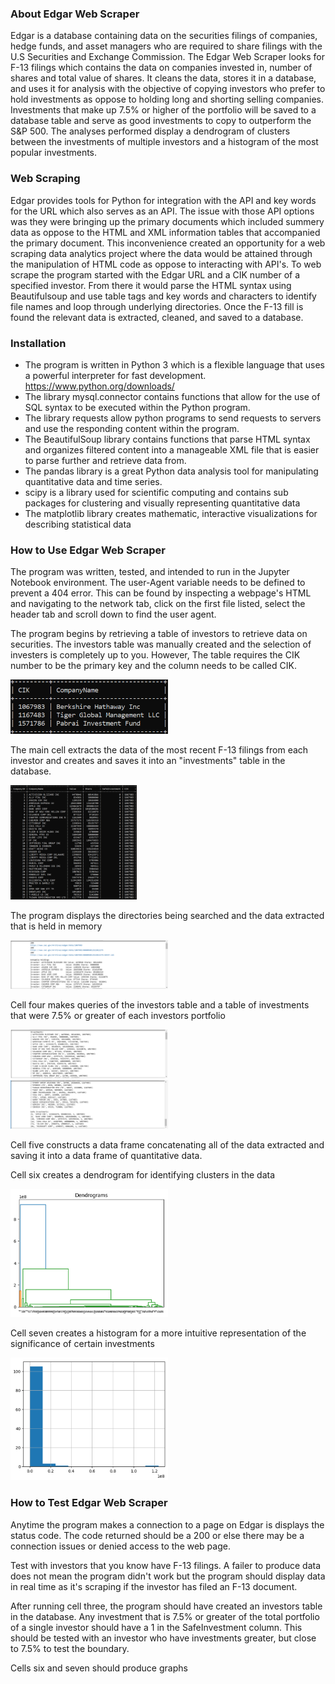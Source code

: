 ### About Edgar Web Scraper
Edgar is a database containing data on the securities filings of companies, hedge funds, and asset managers who are required to share filings with the U.S Securities and Exchange Commission. The Edgar Web Scraper looks for F-13 filings which contains the data on companies invested in, number of shares and total value of shares. It cleans the data, stores it in a database, and uses it for analysis with the objective of copying investors who prefer to hold investments as oppose to holding long and shorting selling companies. Investments that make up 7.5% or higher of the portfolio will be saved to a database table and serve as good investments to copy to outperform the S&P 500. The analyses performed display a dendrogram of clusters between the investments of multiple investors and a histogram of the most popular investments.

### Web Scraping
Edgar provides tools for Python for integration with the API and key words for the URL which also serves as an API. The issue with those API options was they were bringing up the primary documents which included summery data as oppose to the HTML and XML information tables that accompanied the primary document. This inconvenience created an opportunity for a web scraping data analytics project where the data would be attained through the manipulation of HTML code as oppose to interacting with API's. To web scrape the program started with the Edgar URL and a CIK number of a specified investor. From there it would parse the HTML syntax using Beautifulsoup and use table tags and key words and characters to identify file names and loop through underlying directories. Once the F-13 fill is found the relevant data is extracted, cleaned, and saved to a database.

### Installation
- The program is written in Python 3 which is a flexible language that uses a powerful interpreter for fast development. https://www.python.org/downloads/
- The library mysql.connector contains functions that allow for the use of SQL syntax to be executed within the Python program. 
- The library requests allow python programs to send requests to servers and use the responding content within the program.
- The BeautifulSoup library contains functions that parse HTML syntax and organizes filtered content into a manageable XML file that is easier to parse further and retrieve data from.
- The pandas library is a great Python data analysis tool for manipulating quantitative data and time series.
- scipy is a library used for scientific computing and contains sub packages for clustering and visually representing quantitative data
- The matplotlib library creates mathematic, interactive visualizations for describing statistical data

### How to Use Edgar Web Scraper
The program was written, tested, and intended to run in the Jupyter Notebook environment. The user-Agent variable needs to be defined to prevent a 404 error. This can be found by inspecting a webpage's HTML and navigating to the network tab, click on the first file listed, select the header tab and scroll down to find the user agent.

The program begins by retrieving a table of investors to retrieve data on securities. The investors table was manually created and the selection of investers is completely up to you. However, The table requires the CIK number to be the primary key and the column needs to be called CIK.

<img src="https://github.com/ipruter/Edgar-Web-Scraper/blob/main/Images/investor_db.png" height="50%" width="50%" >

The main cell extracts the data of the most recent F-13 filings from each investor and creates and saves it into an "investments" table in the database.

<img src="https://github.com/ipruter/Edgar-Web-Scraper/blob/main/Images/Investments_table.png" height="40%" width="40%">

The program displays the directories being searched and the data extracted that is held in memory

<img src="https://github.com/ipruter/Edgar-Web-Scraper/blob/main/Images/cctrading_connections.png" height="50%" width="50%" >

Cell four makes queries of the investors table and a table of investments that were 7.5% or greater of each investors portfolio

<img src="https://github.com/ipruter/Edgar-Web-Scraper/blob/main/Images/cctrading_investments.png" height="50%" width="50%" >
<img src="https://github.com/ipruter/Edgar-Web-Scraper/blob/main/Images/cctrading_safe_investments.png" height="50%" width="50%" >

Cell five constructs a data frame concatenating all of the data extracted and saving it into a data frame of quantitative data. 

Cell six creates a dendrogram for identifying clusters in the data

<img src="https://github.com/ipruter/Edgar-Web-Scraper/blob/main/Images/dendrogram.png" height="50%" width="50%" >

Cell seven creates a histogram for a more intuitive representation of the significance of certain investments

<img src="https://github.com/ipruter/Edgar-Web-Scraper/blob/main/Images/histogram.png" height="50%" width="50%" >

### How to Test Edgar Web Scraper
Anytime the program makes a connection to a page on Edgar is displays the status code. The code returned should be a 200 or else there may be a connection issues or denied access to the web page.

Test with investors that you know have F-13 filings. A failer to produce data does not mean the program didn't work but the program should display data in real time as it's scraping if the investor has filed an F-13 document.

After running cell three, the program should have created an investors table in the database. Any investment that is 7.5% or greater of the total portfolio of a single investor should have a 1 in the SafeInvestment column. This should be tested with an investor who have investments greater, but close to 7.5% to test the boundary. 

Cells six and seven should produce graphs
